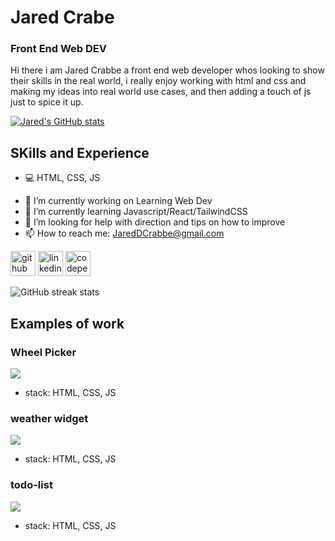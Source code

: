 # Jared Crabe
### **Front End Web DEV**

Hi there i am Jared Crabbe a front end web developer whos looking to show their skills in the real world, i really enjoy working with html and css and making my ideas into real world use cases, and then adding a touch of js just to spice it up.




[![Jared's GitHub stats](https://github-readme-stats.vercel.app/api?username=JaredCrabbe)](https://github.com/anuraghazra/github-readme-stats)
## SKills and Experience
* 💻 HTML, CSS, JS



- 🔭 I’m currently working on Learning Web Dev
- 🌱 I’m currently learning Javascript/React/TailwindCSS 
- 🤔 I’m looking for help with direction and tips on how to improve 
- 📫 How to reach me: JaredDCrabbe@gmail.com



[<img src='https://cdn.jsdelivr.net/npm/simple-icons@3.0.1/icons/github.svg' alt='github' height='40'>](https://github.com/JaredCrabbe) [<img src='https://cdn.jsdelivr.net/npm/simple-icons@3.0.1/icons/linkedin.svg' alt='linkedin' height='40'>](https://www.linkedin.com/in/jared-crabbe-524400203/)  [<img src='https://cdn.jsdelivr.net/npm/simple-icons@3.0.1/icons/codepen.svg' alt='codepen' height='40'>](https://codepen.io/Jared-david-Crabbe)

![GitHub streak stats](https://streak-stats.demolab.com/?user=JaredCrabbe)  

## Examples of work

### Wheel Picker
[<img src="https://media.giphy.com/media/v1.Y2lkPTc5MGI3NjExOWdzcjVwZzBzY3lpZ29xYzR0MTFvZmNsdHQ2a3A4OTNrYzg0dXVoOSZlcD12MV9pbnRlcm5hbF9naWZfYnlfaWQmY3Q9Zw/DQxKxsRZDbIQhl8tdM/giphy.gif">](https://github.com/JaredCrabbe/Wheel-Picker)
- stack: HTML, CSS, JS

### weather widget
[<img src="Untitled video - Made with Clipchamp.gif">](https://github.com/JaredCrabbe/Weather-widget/tree/main)
- stack: HTML, CSS, JS

### todo-list
[<img src="Untitled video - Made with Clipchamp (1).gif">](https://github.com/JaredCrabbe/To-do-list/tree/main)
- stack: HTML, CSS, JS

